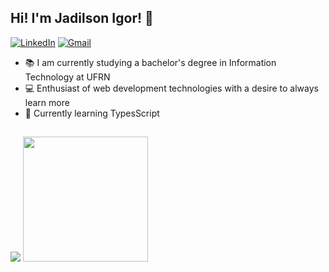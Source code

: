 ## Hi! I'm Jadilson Igor! 👋


[![LinkedIn](https://img.shields.io/badge/LinkedIn-0077B5?style=for-the-badge&logo=linkedin&logoColor=white)](https://www.linkedin.com/in/jadilsonigor/)
[![Gmail](https://img.shields.io/badge/Gmail-ce3d37?style=for-the-badge&logo=gmail&logoColor=white)](mailto:jadilsonigor@gmail.com)

<ul> 
  <li>📚 I am currently studying a bachelor's degree in Information Technology at UFRN</li>
  <li>💻 Enthusiast of web development technologies with a desire to always learn more</li>
  <li>📘 Currently learning TypesScript</li>
</ul>

##

<!-- <img src="https://github-readme-stats.vercel.app/api?username=Jahomme&show_icons=true&theme=radical"> -->
<img src="https://github-readme-stats.vercel.app/api/top-langs/?username=Jahomme&size_weight=0.5&count_weight=0.5&theme=radical&layout=compact"> <img height="200em" src="https://github-readme-stats.vercel.app/api?username=Jahomme&show_icons=true&theme=radical" />





